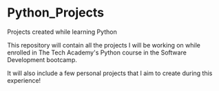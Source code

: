 # Python_Projects
 Projects created while learning Python

This repository will contain all the projects I will be working on while enrolled in The Tech Academy's Python course in the Software Development bootcamp.

It will also include a few personal projects that I aim to create during this experience!

